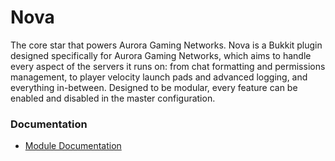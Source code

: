 # Nova
The core star that powers Aurora Gaming Networks. Nova is a Bukkit plugin designed specifically for Aurora Gaming Networks, which aims to handle every aspect of the servers it runs on: from chat formatting and permissions management, to player velocity launch pads and advanced logging, and everything in-between. Designed to be modular, every feature can be enabled and disabled in the master configuration.

### Documentation

* [Module Documentation](https://github.com/chaseoes/Nova/wiki/Modules)
